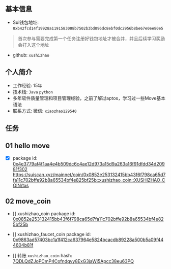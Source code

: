 ## 基本信息 
- Sui钱包地址: `0xb42fcd14f19928a1191583008b7502b3bd096dc8ebf0dc2956b8be67e0ee80e5`

> 首次参与需要完成第一个任务注册好钱包地址才被合并，并且后续学习奖励会打入这个地址
- github: `xushizhao`

## 个人简介
- 工作经验: 15年
- 技术栈: `Java` `python`
- 多年软件质量管理和项目管理经验，之前了解过aptos，学习过一些Move基本语法
- 联系方式: 微信: `xiaozhao129540` 

## 任务

##   01 hello move  
- [x] package id: [0x4e3779af4f1aa4e4b509dc6c4ae12d973a15d9a263a16f91dfdd34d20981f302](https://suiscan.xyz/testnet/object/0x4e3779af4f1aa4e4b509dc6c4ae12d973a15d9a263a16f91dfdd34d20981f302)
https://suiscan.xyz/mainnet/coin/0x0852e253132415bb43f6f798ca65d7fa11c702bffe92b8a65534bf4e825bf25b::xushizhao_coin::XUSHIZHAO_COIN/txs

##  02 move_coin
- [] xushizhao_coin package id: [0x0852e253132415bb43f6f798ca65d7fa11c702bffe92b8a65534bf4e825bf25b](https://suiscan.xyz/mainnet/object/0x0852e253132415bb43f6f798ca65d7fa11c702bffe92b8a65534bf4e825bf25b/txs)


- [] xushizhao_faucet_coin package id: [0x9863ad57403bc1a1f412ca637964e5824bcacdb89228a500b5a09f444604b81f](https://suiscan.xyz/mainnet/object/0x9863ad57403bc1a1f412ca637964e5824bcacdb89228a500b5a09f444604b81f/txs)


- [] 转账 `xushizhao_coin` hash: [7QDLQdZJoPCmP4Cofndqvy8ExG3jaWi5Apcc38eu63PQ](https://suiscan.xyz/mainnet/tx/7QDLQdZJoPCmP4Cofndqvy8ExG3jaWi5Apcc38eu63PQ)